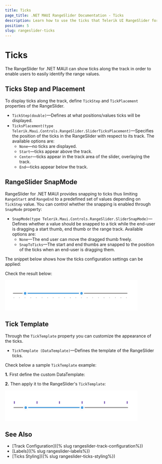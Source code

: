 ```yaml
---
title: Ticks
page_title: .NET MAUI RangeSlider Documentation - Ticks
description: Learn how to use the ticks that Telerik UI RangeSlider for .NET MAUI control provides.
position: 5
slug: rangeslider-ticks
---
```


# Ticks

The RangeSlider for .NET MAUI can show ticks along the track in order to enable users to easily identify the range values.

## Ticks Step and Placement

To display ticks along the track, define `TickStep` and `TickPlacement` properties of the RangeSlider.

* `TickStep(double)`&mdash;Defines at what positions/values ticks will be displayed.
* `TicksPlacement(type Telerik.Maui.Controls.RangeSlider.SliderTicksPlacement)`&mdash;Specifies the position of the ticks in the RangeSlider with respect to its track. The available options are:
    * `None`&mdash;no ticks are displayed.
    * `Start`&mdash;ticks appear above the track.
    * `Center`&mdash;ticks appear in the track area of the slider, overlaying the track.
    * `End`&mdash;ticks appear below the track.

## RangeSlider SnapMode

RangeSlider for .NET MAUI provides snapping to ticks thus limiting `RangeStart` and `RangeEnd` to a predefined set of values depending on `TickStep` value. You can control whether the snapping is enabled through `SnapMode` property:

* `SnapMode(type Telerik.Maui.Controls.RangeSlider.SliderSnapMode)`&mdash;Defines whether a value should be snapped to a tick while the end-user is dragging a start thumb, end thumb or the range track. Available options are:
    * `None`&mdash;The end user can move the dragged thumb freely.
    * `SnapToTicks`&mdash;The start and end thumbs are snapped to the position of the ticks when an end-user is dragging them.

The snippet below shows how the ticks configuration settings can be applied:

<snippet id='rangeslider-ticks-settings' />

Check the result below:

![Telerik RangeSlider for .NET MAUI Ticks](images/rangeslider-ticks-settings.png)

## Tick Template

Through the `TickTemplate` property you can customize the appearance of the ticks.

* `TickTemplate (DataTemplate)`&mdash;Defines the template of the RangeSlider ticks.

Check below a sample `TickTemplate` example:

**1.** First define the custom DataTemplate:

<snippet id='rangeslider-ticks-ticktemplate-datatemplate' />

**2.** Then apply it to the RangeSlider's `TickTemplate`:

<snippet id='rangeslider-ticks-ticktemplate-xaml' />

![Telerik RangeSlider for .NET MAUI Ticks Template](images/rangeslider-ticks-template.png)

## See Also

- [Track Configuration]({% slug rangeslider-track-configuration%})
- [Labels]({% slug rangeslider-labels%})
- [Ticks Styling]({% slug rangeslider-ticks-styling%})